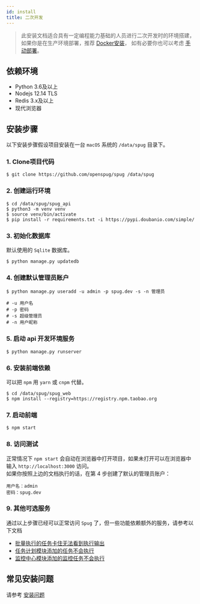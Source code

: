```yaml
---
id: install
title: 二次开发
---
```


> 此安装文档适合具有一定编程能力基础的人员进行二次开发时的环境搭建，如果你是在生产环境部署，推荐 [Docker安装](/docs/install-docker)，
> 如有必要你也可以考虑 [手动部署](/docs/deploy-product/)。

## 依赖环境

- Python 3.6及以上
- Nodejs 12.14 TLS
- Redis 3.x及以上
- 现代浏览器

## 安装步骤
以下安装步骤假设项目安装在一台 `macOS` 系统的 `/data/spug` 目录下。

### 1. Clone项目代码

```shell script
$ git clone https://github.com/openspug/spug /data/spug
```

### 2. 创建运行环境
```shell script
$ cd /data/spug/spug_api
$ python3 -m venv venv
$ source venv/bin/activate
$ pip install -r requirements.txt -i https://pypi.doubanio.com/simple/
```

### 3. 初始化数据库
默认使用的 `Sqlite` 数据库。
```shell script
$ python manage.py updatedb
````
### 4. 创建默认管理员账户
```shell script
$ python manage.py useradd -u admin -p spug.dev -s -n 管理员

# -u 用户名
# -p 密码
# -s 超级管理员
# -n 用户昵称
```

### 5. 启动 api 开发环境服务
```shell script
$ python manage.py runserver
```

### 6. 安装前端依赖
可以把 `npm` 用 `yarn` 或 `cnpm` 代替。
```shell script
$ cd /data/spug/spug_web
$ npm install --registry=https://registry.npm.taobao.org
```

### 7. 启动前端
```shell script
$ npm start
```

### 8. 访问测试
正常情况下 `npm start` 会自动在浏览器中打开项目，如果未打开可以在浏览器中输入 `http://localhost:3000` 访问。  
如果你按照上边的文档执行的话，在第 4 步创建了默认的管理员账户：  
```
用户名：admin  
密码：spug.dev
```

### 9. 其他可选服务
通过以上步骤已经可以正常访问 `Spug` 了，但一些功能依赖额外的服务，请参考以下文档
- [批量执行的任务卡住无法看到执行输出](/docs/install-error#%E6%89%B9%E9%87%8F%E6%89%A7%E8%A1%8C%E7%9A%84%E4%BB%BB%E5%8A%A1%E5%8D%A1%E4%BD%8F%E6%97%A0%E6%B3%95%E7%9C%8B%E5%88%B0%E6%89%A7%E8%A1%8C%E8%BE%93%E5%87%BA)
- [任务计划模块添加的任务不会执行](/docs/install-error#%E4%BB%BB%E5%8A%A1%E8%AE%A1%E5%88%92%E6%A8%A1%E5%9D%97%E6%B7%BB%E5%8A%A0%E7%9A%84%E4%BB%BB%E5%8A%A1%E4%B8%8D%E4%BC%9A%E6%89%A7%E8%A1%8C)
- [监控中心模块添加的监控任务不会执行](/docs/install-error#%E7%9B%91%E6%8E%A7%E4%B8%AD%E5%BF%83%E6%A8%A1%E5%9D%97%E6%B7%BB%E5%8A%A0%E7%9A%84%E7%9B%91%E6%8E%A7%E4%BB%BB%E5%8A%A1%E4%B8%8D%E4%BC%9A%E6%89%A7%E8%A1%8C)
## 常见安装问题
请参考 [安装问题](/docs/install-error)
